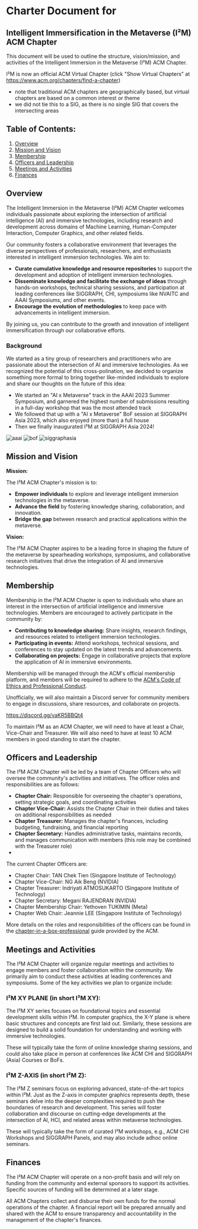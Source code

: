 # Charter Document for 
## Intelligent Immersification in the Metaverse (I²M) ACM Chapter

This document will be used to outline the structure, vision/mission, and activities of the Intelligent Immersion in the Metaverse (I²M) ACM Chapter.

I²M is now an official ACM Virtual Chapter (click "Show Virtual Chapters" at https://www.acm.org/chapters/find-a-chapter)
- note that traditional ACM chapters are geographically based, but virtual chapters are based on a common interest or theme
- we did not tie this to a SIG, as there is no single SIG that covers the intersecting areas

## Table of Contents:

1. [Overview](#overview)
2. [Mission and Vision](#mission-and-vision)
3. [Membership](#membership)
4. [Officers and Leadership](#officers-and-leadership)
5. [Meetings and Activities](#meetings-and-activities)
6. [Finances](#finances)

## Overview

The Intelligent Immersion in the Metaverse (I²M) ACM Chapter welcomes individuals passionate about exploring the intersection of artificial intelligence (AI) and immersive technologies, including research and development across domains of Machine Learning, Human-Computer Interaction, Computer Graphics, and other related fields.

Our community fosters a collaborative environment that leverages the diverse perspectives of professionals, researchers, and enthusiasts interested in intelligent immersion technologies. We aim to:

* **Curate cumulative knowledge and resource repositories** to support the development and adoption of intelligent immersion technologies.
* **Disseminate knowledge and facilitate the exchange of ideas** through hands-on workshops, technical sharing sessions, and participation at leading conferences like SIGGRAPH, CHI, symposiums like NVAITC and AAAI Symposiums, and other events.
* **Encourage the evolution of methodologies** to keep pace with advancements in intelligent immersion.

By joining us, you can contribute to the growth and innovation of intelligent immersification through our collaborative efforts.

### Background

We started as a tiny group of researchers and practitioners who are passionate about the intersection of AI and immersive technologies. As we recognized the potential of this cross-polination, we decided to organize something more formal to bring together like-minded individuals to explore and share our thoughts on the future of this idea:
- We started an "AI x Metaverse" track in the AAAI 2023 Summer Symposium, and garnered the highest number of submissions resulting in a full-day workshop that was the most attended track
- We followed that up with a "AI x Metaverse" BoF session at SIGGRAPH Asia 2023, which also enjoyed (more than) a full house
- Then we finally inaugurated I²M at SIGGRAPH Asia 2024!

![aaai](https://github.com/humaien/iim/assets/3528274/383b9d2e-806e-4632-8a75-269e8d5a3073)
![bof](https://github.com/humaien/iim/assets/3528274/d82f8da6-8dc9-4a12-a550-95b46be6abd1)
![siggraphasia](https://github.com/user-attachments/assets/fed384e4-9d4e-4887-98c6-bbbd51533e32)

## Mission and Vision

**Mission:**

The I²M ACM Chapter's mission is to:

* **Empower individuals** to explore and leverage intelligent immersion technologies in the metaverse.
* **Advance the field** by fostering knowledge sharing, collaboration, and innovation.
* **Bridge the gap** between research and practical applications within the metaverse.

**Vision:**

The I²M ACM Chapter aspires to be a leading force in shaping the future of the metaverse by spearheading workshops, symposiums, and collaborative research initiatives that drive the integration of AI and immersive technologies.

## Membership

Membership in the I²M ACM Chapter is open to individuals who share an interest in the intersection of artificial intelligence and immersive technologies. Members are encouraged to actively participate in the community by:

* **Contributing to knowledge sharing:** Share insights, research findings, and resources related to intelligent immersion technologies.
* **Participating in events:** Attend workshops, technical sessions, and conferences to stay updated on the latest trends and advancements.
* **Collaborating on projects:** Engage in collaborative projects that explore the application of AI in immersive environments.

Membership will be managed through the ACM's official membership platform, and members will be required to adhere to the [ACM's Code of Ethics and Professional Conduct](https://www.acm.org/code-of-ethics).

Unofficially, we will also maintain a Discord server for community members to engage in discussions, share resources, and collaborate on projects.

https://discord.gg/vaKR5BBQt4

To maintain I²M as an ACM Chapter, we will need to have at least a Chair, Vice-Chair and Treasurer. We will also need to have at least 10 ACM members in good standing to start the chapter.

## Officers and Leadership

The I²M ACM Chapter will be led by a team of Chapter Officers who will oversee the community's activities and initiatives. The officer roles and responsibilities are as follows:
- **Chapter Chair:** Responsible for overseeing the chapter's operations, setting strategic goals, and coordinating activities
- **Chapter Vice-Chair:** Assists the Chapter Chair in their duties and takes on additional responsibilities as needed
- **Chapter Treasurer:** Manages the chapter's finances, including budgeting, fundraising, and financial reporting
- **Chapter Secretary:** Handles administrative tasks, maintains records, and manages communication with members (this role may be combined with the Treasurer role)
- 

The current Chapter Officers are:
- Chapter Chair: TAN Chek Tien (Singapore Institute of Technology)
- Chapter Vice-Chair: NG Aik Beng (NVIDIA)
- Chapter Treasurer: Indriyati ATMOSUKARTO (Singapore Institute of Technology)
- Chapter Secretary: Megani RAJENDRAN (NVIDIA)
- Chapter Membership Chair: Yethoven TUKIMIN (Meta)
- Chapter Web Chair: Jeannie LEE (Singapore Institute of Technology)

More details on the roles and responsibilities of the officers can be found in the [chapter-in-a-box-professional](https://www.acm.org/binaries/content/assets/chapters/chapter-in-a-box-professional.pdf) guide provided by the ACM.

## Meetings and Activities

The I²M ACM Chapter will organize regular meetings and activities to engage members and foster collaboration within the community. We primarily aim to conduct these activities at leading conferences and symposiums. Some of the key activities we plan to organize include:

### I²M XY PLANE (in short I²M XY):

The I²M XY series focuses on foundational topics and essential development skills within I²M. In computer graphics, the X-Y plane is where basic structures and concepts are first laid out. Similarly, these sessions are designed to build a solid foundation for understanding and working with immersive technologies.

These will typically take the form of online knowledge sharing sessions, and could also take place in person at conferences like ACM CHI and SIGGRAPH (Asia) Courses or BoFs.

### I²M Z-AXIS (in short I²M Z):

The I²M Z seminars focus on exploring advanced, state-of-the-art topics within I²M. Just as the Z-axis in computer graphics represents depth, these seminars delve into the deeper complexities required to push the boundaries of research and development. This series will foster collaboration and discourse on cutting-edge developments at the intersection of AI, HCI, and related areas within metaverse technologies.

These will typically take the form of curated I²M workshops, e.g., ACM CHI Workshops and SIGGRAPH Panels, and may also include adhoc online seminars.

## Finances

The I²M ACM Chapter will operate on a non-profit basis and will rely on funding from the community and external sponsors to support its activities. Specific sources of funding will be determined at a later stage.

All ACM Chapters collect and disburse their own funds for the normal operations of the chapter. A financial report will be prepared annually and shared with the ACM to ensure transparency and accountability in the management of the chapter's finances.
